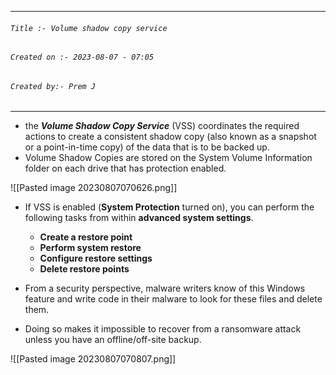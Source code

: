 
***
###### `Title :- Volume shadow copy service`
###### `Created on :- 2023-08-07 - 07:05`
###### `Created by:- Prem J`
***

- the ***Volume Shadow Copy Service*** (VSS) coordinates the required actions to create a consistent shadow copy (also known as a snapshot or a point-in-time copy) of the data that is to be backed up.
- Volume Shadow Copies are stored on the System Volume Information folder on each drive that has protection enabled.

![[Pasted image 20230807070626.png]]

- If VSS is enabled (**System Protection** turned on), you can perform the following tasks from within **advanced system settings**. 	
	- **Create a restore point**
	- **Perform system restore**
	- **Configure restore settings**
	- **Delete restore points**

- From a security perspective, malware writers know of this Windows feature and write code in their malware to look for these files and delete them. 
- Doing so makes it impossible to recover from a ransomware attack unless you have an offline/off-site backup.

![[Pasted image 20230807070807.png]]
